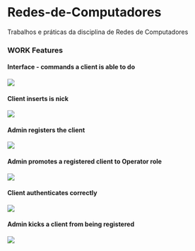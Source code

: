 # Redes-de-Computadores
Trabalhos e práticas da disciplina de Redes de Computadores

### WORK Features

#### Interface - commands a client is able to do
![](https://github.com/grilo13/Redes-de-Computadores/blob/main/Trabalho/images/Captura%20de%20ecr%C3%A3%20de%202021-02-15%2018-03-04.png)

#### Client inserts is nick
![](https://github.com/grilo13/Redes-de-Computadores/blob/main/Trabalho/images/Captura%20de%20ecr%C3%A3%20de%202021-02-15%2018-03-12.png)

#### Admin registers the client
![](https://github.com/grilo13/Redes-de-Computadores/blob/main/Trabalho/images/Captura%20de%20ecr%C3%A3%20de%202021-02-15%2018-04-10.png)

#### Admin promotes a registered client to Operator role
![](https://github.com/grilo13/Redes-de-Computadores/blob/main/Trabalho/images/Captura%20de%20ecr%C3%A3%20de%202021-02-15%2018-04-34.png)

#### Client authenticates correctly
![](https://github.com/grilo13/Redes-de-Computadores/blob/main/Trabalho/images/Captura%20de%20ecr%C3%A3%20de%202021-02-15%2018-04-52.png)

#### Admin kicks a client from being registered
![](https://github.com/grilo13/Redes-de-Computadores/blob/main/Trabalho/images/Captura%20de%20ecr%C3%A3%20de%202021-02-15%2018-05-01.png)
